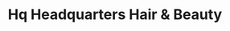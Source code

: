 ---
title: "Hq Headquarters Hair & Beauty"
url: /headcorn/hq-headquarters-hair-und-beauty/
shop: Friseur
---